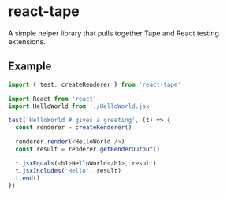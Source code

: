# react-tape
A simple helper library that pulls together Tape and React testing extensions.

## Example
```javascript
import { test, createRenderer } from 'react-tape'

import React from 'react'
import HelloWorld from './HelloWorld.jsx'

test('HelloWorld # gives a greeting', (t) => {
  const renderer = createRenderer()

  renderer.render(<HelloWorld />)
  const result = renderer.getRenderOutput()

  t.jsxEquals(<h1>HelloWorld</h1>, result)
  t.jsxIncludes('Hello', result)
  t.end()
})
```
